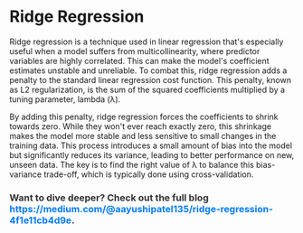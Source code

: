 <h1> Ridge Regression </h1>
  
Ridge regression is a technique used in linear regression that's especially useful when a model suffers from multicollinearity, where predictor variables are highly correlated. This can make the model's coefficient estimates unstable and unreliable. To combat this, ridge regression adds a penalty to the standard linear regression cost function. This penalty, known as L2 regularization, is the sum of the squared coefficients multiplied by a tuning parameter, lambda (λ).

By adding this penalty, ridge regression forces the coefficients to shrink towards zero. While they won't ever reach exactly zero, this shrinkage makes the model more stable and less sensitive to small changes in the training data. This process introduces a small amount of bias into the model but significantly reduces its variance, leading to better performance on new, unseen data. The key is to find the right value of λ to balance this bias-variance trade-off, which is typically done using cross-validation.

<h3 style="color: #333; font-weight: bold;">
  Want to dive deeper? Check out the full blog <a href="https://medium.com/@aayushipatel135/ridge-regression-4f1e11cb4d9e" style="color: #007bff; text-decoration: none;">https://medium.com/@aayushipatel135/ridge-regression-4f1e11cb4d9e</a>.
</h3>
